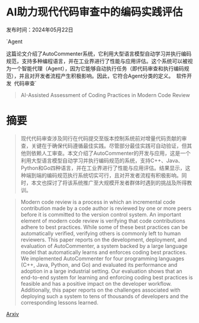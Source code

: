 # AI助力现代代码审查中的编码实践评估

发布时间：2024年05月22日

`Agent

这篇论文介绍了AutoCommenter系统，它利用大型语言模型自动学习并执行编码规范，支持多种编程语言，并在工业界进行了性能与应用评估。这个系统可以被视为一个智能代理（Agent），因为它能够自动执行任务（即代码审查和执行编码规范），并且对开发者流程产生积极影响。因此，它符合Agent分类的定义。` `软件开发` `代码审查`

> AI-Assisted Assessment of Coding Practices in Modern Code Review

# 摘要

> 现代代码审查涉及同行在代码提交至版本控制系统前对增量代码贡献的审查，关键在于确保代码遵循最佳实践。尽管部分最佳实践可自动验证，但其他则依赖人工审查。本文介绍了AutoCommenter的开发与应用，这是一个利用大型语言模型自动学习并执行编码规范的系统，支持C++、Java、Python和Go四种语言，并在工业界进行了性能与应用评估。结果显示，这种端到端的编码规范执行系统切实可行，且对开发者流程有积极影响。同时，本文也探讨了将该系统推广至大规模开发者群体时遇到的挑战及所得教训。

> Modern code review is a process in which an incremental code contribution made by a code author is reviewed by one or more peers before it is committed to the version control system. An important element of modern code review is verifying that code contributions adhere to best practices. While some of these best practices can be automatically verified, verifying others is commonly left to human reviewers. This paper reports on the development, deployment, and evaluation of AutoCommenter, a system backed by a large language model that automatically learns and enforces coding best practices. We implemented AutoCommenter for four programming languages (C++, Java, Python, and Go) and evaluated its performance and adoption in a large industrial setting. Our evaluation shows that an end-to-end system for learning and enforcing coding best practices is feasible and has a positive impact on the developer workflow. Additionally, this paper reports on the challenges associated with deploying such a system to tens of thousands of developers and the corresponding lessons learned.

[Arxiv](https://arxiv.org/abs/2405.13565)
